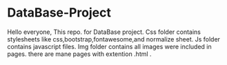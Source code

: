 # DataBase-Project
Hello everyone,
This repo. for DataBase project.
Css folder contains stylesheets like css,bootstrap,fontawesome,and normalize sheet.
Js folder contains javascript files.
Img folder contains all images were included in pages.
there are mane pages with extention .html . 
